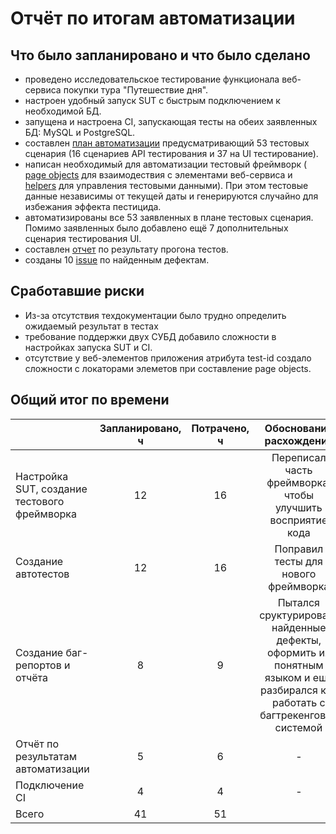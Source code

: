 # Отчёт по итогам автоматизации

## Что было запланировано и что было сделано

- проведено исследовательское тестирование функционала веб-сервиса покупки тура "Путешествие дня".
- настроен удобный запуск SUT с быстрым подключением к необходимой БД.
- запущена и настроена CI, запускающая тесты на обеих заявленных БД: MySQL и PostgreSQL.
- составлен [план автоматизации](https://github.com/AshurMezan/NETOLOGY-Diploma-QA/blob/main/docs/Plan.md) предусматривающий 53 тестовых сценария (16 сценариев API тестирования и 37 на 
UI тестирование).
- написан необходимый для автоматизации тестовый фреймворк (
[page objects](https://github.com/AshurMezan/NETOLOGY-Diploma-QA/tree/main/src/test/java/ru/netology/dailyTrip/pages) для взаимодествия с 
элементами веб-сервиса и 
[helpers](https://github.com/AshurMezan/NETOLOGY-Diploma-QA/tree/main/src/test/java/ru/netology/dailyTrip/helpers) для управления тестовыми данными). 
При этом тестовые данные независимы от текущей даты и генерируются случайно для избежания эффекта пестицида.
- автоматизированы все 53 заявленных в плане тестовых сценария. Помимо заявленных было добавлено ещё 7 дополнительных
сценария тестирования UI.
- составлен [отчет](https://github.com/AshurMezan/NETOLOGY-Diploma-QA/blob/main/docs/Report.md) по результату прогона тестов.
- созданы 10 [issue](https://github.com/AshurMezan/NETOLOGY-Diploma-QA/issues) по найденным дефектам.

## Сработавшие риски

- Из-за отсутствия техдокументации было трудно определить ожидаемый результат в тестах
- требование поддержки двух СУБД добавило сложности в настройках запуска SUT и CI.
- отсутствие у веб-элементов приложения атрибута test-id создало сложности с локаторами элеметов при составление page objects.

## Общий итог по времени

|                  | Запланировано, ч  | Потрачено, ч |                                  Обоснование расхождения                                   |
|:-----------------|    :----:   |   :----:   |:------------------------------------------------------------------------------------------:|
| Настройка SUT, создание тестового фреймворка | 12  | 16 |             Переписал часть фреймворка, чтобы улучшить восприятие кода              |
| Создание автотестов  | 12  | 16 |                         Поправил тесты для нового фреймворка                          |
| Создание баг-репортов и отчёта | 8 | 9 | Пытался сруктурировать найденные дефекты, оформить их понятным языком и ещё разбирался как работать с багтрекенговой системой |  
| Отчёт по результатам автоматизации | 5 | 6 |                                             -                                              |  
| Подключение CI | 4 | 4 |                                             -                                              |  
| Всего | 41 | 51 |                                                                                            |
